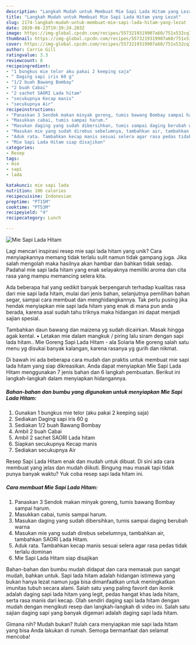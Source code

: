 ```yaml
---
description: "Langkah Mudah untuk Membuat Mie Sapi Lada Hitam yang Lezat"
title: "Langkah Mudah untuk Membuat Mie Sapi Lada Hitam yang Lezat"
slug: 2174-langkah-mudah-untuk-membuat-mie-sapi-lada-hitam-yang-lezat
date: 2020-06-23T19:39:24.203Z
image: https://img-global.cpcdn.com/recipes/5573219319907a60/751x532cq70/mie-sapi-lada-hitam-foto-resep-utama.jpg
thumbnail: https://img-global.cpcdn.com/recipes/5573219319907a60/751x532cq70/mie-sapi-lada-hitam-foto-resep-utama.jpg
cover: https://img-global.cpcdn.com/recipes/5573219319907a60/751x532cq70/mie-sapi-lada-hitam-foto-resep-utama.jpg
author: Carrie Gill
ratingvalue: 3.3
reviewcount: 8
recipeingredient:
- "1 bungkus mie telor aku pakai 2 keeping saja"
- " Daging sapi iris 60 g"
- "1/2 buah Bawang Bombay"
- "2 buah Cabai"
- "2 sachet SAORI Lada hitam"
- "secukupnya Kecap manis"
- "secukupnya Air"
recipeinstructions:
- "Panaskan 3 Sendok makan minyak goreng, tumis bawang Bombay sampai harum."
- "Masukkan cabai, tumis sampai harum."
- "Masukan daging yang sudah dibersihkan, tumis sampai daging berubah warna"
- "Masukan mie yang sudah direbus sebelumnya, tambahkan air, tambahkan SAORI Lada Hitam."
- "Aduk rata. Tambahkan kecap manis sesuai selera agar rasa pedas tidak terlalu dominan"
- "Mie Sapi Lada Hitam siap disajikan"
categories:
- Resep
tags:
- mie
- sapi
- lada

katakunci: mie sapi lada 
nutrition: 106 calories
recipecuisine: Indonesian
preptime: "PT15M"
cooktime: "PT53M"
recipeyield: "4"
recipecategory: Lunch

---
```



![Mie Sapi Lada Hitam](https://img-global.cpcdn.com/recipes/5573219319907a60/751x532cq70/mie-sapi-lada-hitam-foto-resep-utama.jpg)

Lagi mencari inspirasi resep mie sapi lada hitam yang unik? Cara menyiapkannya memang tidak terlalu sulit namun tidak gampang juga. Jika salah mengolah maka hasilnya akan hambar dan bahkan tidak sedap. Padahal mie sapi lada hitam yang enak selayaknya memiliki aroma dan cita rasa yang mampu memancing selera kita.

Ada beberapa hal yang sedikit banyak berpengaruh terhadap kualitas rasa dari mie sapi lada hitam, mulai dari jenis bahan, selanjutnya pemilihan bahan segar, sampai cara membuat dan menghidangkannya. Tak perlu pusing jika hendak menyiapkan mie sapi lada hitam yang enak di mana pun anda berada, karena asal sudah tahu triknya maka hidangan ini dapat menjadi sajian spesial.

Tambahkan daun bawang dan maizena yg sudah dicairkan. Masak hingga agak kental. • Letakan mie dalam mangkuk / piring lalu siram dengan sapi lada hitam.. Mie Goreng Sapi Lada Hitam - ala Solaria Mie goreng salah satu menu yg disukai banyak kalangan, karena rasanya yg gurih dan nikmat.


Di bawah ini ada beberapa cara mudah dan praktis untuk membuat mie sapi lada hitam yang siap dikreasikan. Anda dapat menyiapkan Mie Sapi Lada Hitam menggunakan 7 jenis bahan dan 6 langkah pembuatan. Berikut ini langkah-langkah dalam menyiapkan hidangannya.

<!--inarticleads1-->

##### Bahan-bahan dan bumbu yang digunakan untuk menyiapkan Mie Sapi Lada Hitam:

1. Gunakan 1 bungkus mie telor (aku pakai 2 keeping saja)
1. Sediakan  Daging sapi iris 60 g
1. Sediakan 1/2 buah Bawang Bombay
1. Ambil 2 buah Cabai
1. Ambil 2 sachet SAORI Lada hitam
1. Siapkan secukupnya Kecap manis
1. Sediakan secukupnya Air


Resep Sapi Lada Hitam enak dan mudah untuk dibuat. Di sini ada cara membuat yang jelas dan mudah diikuti. Bingung mau masak tapi tidak punya banyak waktu? Yuk coba resep sapi lada hitam ini. 

<!--inarticleads2-->

##### Cara membuat Mie Sapi Lada Hitam:

1. Panaskan 3 Sendok makan minyak goreng, tumis bawang Bombay sampai harum.
1. Masukkan cabai, tumis sampai harum.
1. Masukan daging yang sudah dibersihkan, tumis sampai daging berubah warna
1. Masukan mie yang sudah direbus sebelumnya, tambahkan air, tambahkan SAORI Lada Hitam.
1. Aduk rata. Tambahkan kecap manis sesuai selera agar rasa pedas tidak terlalu dominan
1. Mie Sapi Lada Hitam siap disajikan


Bahan-bahan dan bumbu mudah didapat dan cara memasak pun sangat mudah, bahkan untuk. Sapi lada hitam adalah hidangan istimewa yang bukan hanya lezat namun juga bisa dimanfaatkan untuk meningkatkan imunitas tubuh secara alami. Salah satu yang paling favorit dan ikonik adalah daging sapi lada hitam yang legit, pedas hangat khas lada hitam, serta rasa manis dari kecap. Olah sendiri daging sapi lada hitam dengan mudah dengan mengikuti resep dan langkah-langkah di video ini. Salah satu sajian daging sapi yang banyak digemari adalah daging sapi lada hitam. 

Gimana nih? Mudah bukan? Itulah cara menyiapkan mie sapi lada hitam yang bisa Anda lakukan di rumah. Semoga bermanfaat dan selamat mencoba!
